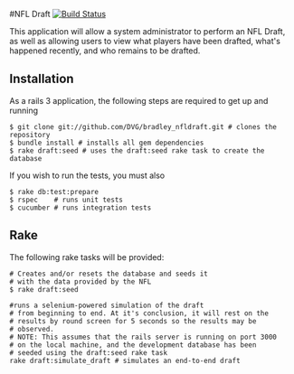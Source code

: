 #NFL Draft [![Build Status](https://travis-ci.org/DVG/bradley_nfldraft.png?branch=master)](https://travis-ci.org/DVG/bradley_nfldraft)

This application will allow a system administrator to perform an NFL Draft, as well as allowing users to view what players have been drafted, what's happened recently, and who remains to be drafted.

## Installation

As a rails 3 application, the following steps are required to get up and running
```
$ git clone git://github.com/DVG/bradley_nfldraft.git # clones the repository
$ bundle install # installs all gem dependencies
$ rake draft:seed # uses the draft:seed rake task to create the database
```

If you wish to run the tests, you must also
```
$ rake db:test:prepare
$ rspec    # runs unit tests
$ cucumber # runs integration tests
```

## Rake

The following rake tasks will be provided:

```
# Creates and/or resets the database and seeds it
# with the data provided by the NFL
$ rake draft:seed

#runs a selenium-powered simulation of the draft
# from beginning to end. At it's conclusion, it will rest on the
# results by round screen for 5 seconds so the results may be
# observed.
# NOTE: This assumes that the rails server is running on port 3000
# on the local machine, and the development database has been
# seeded using the draft:seed rake task
rake draft:simulate_draft # simulates an end-to-end draft
```